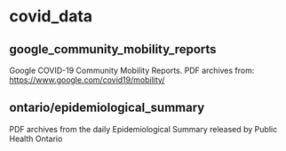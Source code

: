 # covid_data

## google_community_mobility_reports

Google COVID-19 Community Mobility Reports. PDF archives from: https://www.google.com/covid19/mobility/

## ontario/epidemiological_summary

PDF archives from the daily Epidemiological Summary released by Public Health Ontario
